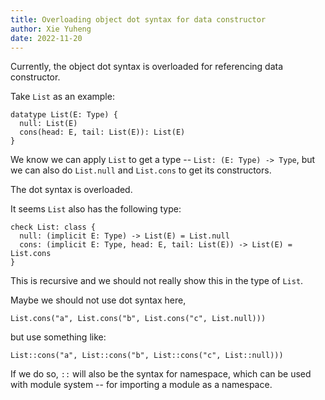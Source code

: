 ```yaml
---
title: Overloading object dot syntax for data constructor
author: Xie Yuheng
date: 2022-11-20
---
```


Currently, the object dot syntax is overloaded for referencing data constructor.

Take `List` as an example:

```cicada
datatype List(E: Type) {
  null: List(E)
  cons(head: E, tail: List(E)): List(E)
}
```

We know we can apply `List` to get a type -- `List: (E: Type) -> Type`,
but we can also do `List.null` and `List.cons` to get its constructors.

The dot syntax is overloaded.

It seems `List` also has the following type:

```cicada
check List: class {
  null: (implicit E: Type) -> List(E) = List.null
  cons: (implicit E: Type, head: E, tail: List(E)) -> List(E) = List.cons
}
```

This is recursive and we should not really show this in the type of `List`.

Maybe we should not use dot syntax here,

```cicada
List.cons("a", List.cons("b", List.cons("c", List.null)))
```

but use something like:

```cicada
List::cons("a", List::cons("b", List::cons("c", List::null)))
```

If we do so, `::` will also be the syntax for namespace,
which can be used with module system -- for importing a module as a namespace.
